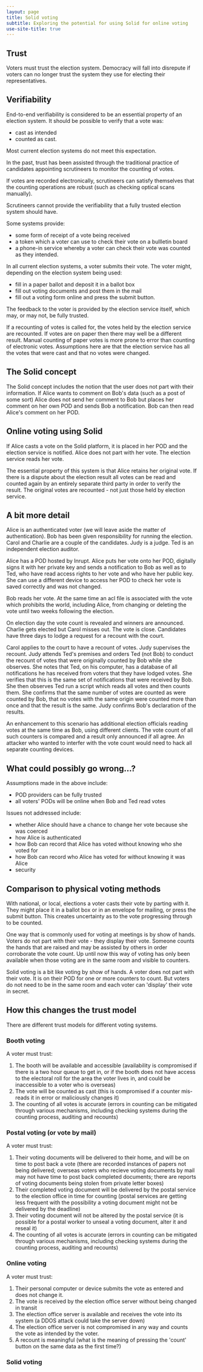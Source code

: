 ```yaml
---
layout: page
title: Solid voting
subtitle: Exploring the potential for using Solid for online voting
use-site-title: true
---
```


## Trust
Voters must trust the election system.  Democracy will fall into disrepute if voters can no longer trust the system they use for electing their representatives.
## Verifiability
End-to-end verifiability is considered to be an essential property of an election system.  It should be possible to verify that a vote was:
* cast as intended
* counted as cast.

Most current election systems do not meet this expectation. 

In the past, trust has been assisted through the traditional practice of candidates appointing scrutineers to monitor the counting of votes.  

If votes are recorded electronically, scrutineers can satisfy themselves that the counting operations are robust (such as checking optical scans manually).

Scrutineers cannot provide the verifiability that a fully trusted election system should have. 

Some systems provide:
* some form of receipt of a vote being received
* a token which a voter can use to check their vote on a bullletin board
* a phone-in service whereby a voter can check their vote was counted as they intended.

In all current election systems, a voter submits their vote.  The voter might, depending on the election system being used:
* fill in a paper ballot and deposit it in a ballot box
* fill out voting documents and post them in the mail
* fill out a voting form online and press the submit button.

The feedback to the voter is provided by the election service itself, which may, or may not, be fully trusted.

If a recounting of votes is called for, the votes held by the election service are recounted.  If votes are on paper then there may well be a different result.  Manual counting of paper votes is more prone to error than counting of electronic votes.  Assumptions here are that the election service has all the votes that were cast and that no votes were changed.

## The Solid concept
The Solid concept includes the notion that the user does not part with their information.  If Alice wants to comment on Bob's data (such as a post of some sort) Alice does not send her comment to Bob but places her comment on her own POD and sends Bob a notification.  Bob can then read Alice's comment on her POD.

## Online voting using Solid
If Alice casts a vote on the Solid platform, it is placed in her POD and the election service is notified.  Alice does not part with her vote.  The election service reads her vote.

The essential property of this system is that Alice retains her original vote.  If there is a dispute about the election result all votes can be read and counted again by an entirely separate third party in order to verify the result.  The original votes are recounted - not just those held by election service.

## A bit more detail
Alice is an authenticated voter (we will leave aside the matter of authentication).  Bob has been given responsibility for running the election.  Carol and Charlie are a couple of the candidates.  Judy is a judge.  Ted is an independent election auditor.

Alice has a POD hosted by Inrupt. Alice puts her vote onto her POD, digitally signs it with her private key and sends a notification to Bob as well as to Ted, who have read access rights to her vote and who have her public key. She can use a different device to access her POD to check her vote is saved correctly and was not changed.

Bob reads her vote.  At the same time an acl file is associated with the vote which prohibits the world, including Alice, from changing or deleting the vote until two weeks following the election.

On election day the vote count is revealed and winners are announced.  Charlie gets elected but Carol misses out.  The vote is close.  Candidates have three days to lodge a request for a recount with the court.

Carol applies to the court to have a recount of votes.   Judy supervises the recount.  Judy attends Ted's premises and orders Ted (not Bob) to conduct the recount of votes that were originally counted by Bob while she observes.  She notes that Ted, on his computer, has a database of all notifications he has received from voters that they have lodged votes.  She verifies that this is the same set of notifications that were received by Bob. She then observes Ted run a script which reads all votes and then counts them.  She confirms that the same number of votes are counted as were counted by Bob, that no votes with the same origin were counted more than once and that the result is the same.  Judy confirms Bob's declaration of the results.

An enhancement to this scenario has additional election officials reading votes at the same time as Bob, using different clients.  The vote count of all such counters is compared and a result only announced if all agree.  An attacker who wanted to interfer with the vote count would need to hack all separate counting devices.

## What could possibly go wrong...?

Assumptions made in the above include:
* POD providers can be fully trusted
* all voters' PODs will be online when Bob and Ted read votes

Issues not addressed include:
* whether Alice should have a chance to change her vote because she was coerced
* how Alice is authenticated
* how Bob can record that Alice has voted without knowing who she voted for
* how Bob can record who Alice has voted for without knowing it was Alice
* security

## Comparison to physical voting methods
With national, or local, elections a voter casts their vote by parting with it.  They might place it in a ballot box or in an envelope for mailing, or press the submit button.  This creates uncertainty as to the vote progressing through to be counted.

One way that is commonly used for voting at meetings is by show of hands.  Voters do not part with their vote - they display their vote.  Someone counts the hands that are raised and may be assisted by others in order corroborate the vote count.  Up until now this way of voting has only been available when those voting are in the same room and visible to counters.

Solid voting is a bit like voting by show of hands.  A voter does not part with their vote.  It is on their POD for one or more counters to count.  But voters do not need to be in the same room and each voter can 'display' their vote in secret.

## How this changes the trust model
There are different trust models for different voting systems.

### Booth voting
A voter must trust:

1.    The booth will be available and accessible (availability is compromised if there is a two hour queue to get in, or if the booth does not have access to the electoral roll for the area the voter lives in, and could be inaccessible to a voter who is overseas)
2.    The vote will be counted as cast (this is compromised if a counter mis-reads it in error or maliciously changes it)
3.    The counting of all votes is accurate (errors in counting can be mitigated through various mechanisms, including checking systems during the counting process, auditing and recounts)

### Postal voting (or vote by mail)
A voter must trust:
1.    Their voting documents will be delivered to their home, and will be on time to post back a vote (there are recorded instances of papers not being delivered; overseas voters who recieve voting documents by mail may not have time to post back completed documents; there are reports of voting documents being stolen from private letter boxes)
2.    Their completed voting document will be delivered by the postal service to the election office in time for counting (postal services are getting less frequent with the possibility a voting document might not be delivered by the deadline)
3.   Their voting document will not be altered by the postal service (it is possible for a postal worker to unseal a voting document, alter it and reseal it)
4.    The counting of all votes is accurate (errors in counting can be mitigated through various mechanisms, including checking systems during the counting process, auditing and recounts)

### Online voting
A voter must trust:
1.    Their personal computer or device submits the vote as entered and does not change it.
2.    The vote is received by the election office server without being changed in transit
3.    The election office server is available and receives the vote into its system (a DDOS attack could take the server down) 
3.    The election office server is not compromised in any way and counts the vote as intended by the voter.
4.    A recount is meaningful (what is the meaning of pressing the 'count' button on the same data as the first time?)

### Solid voting


